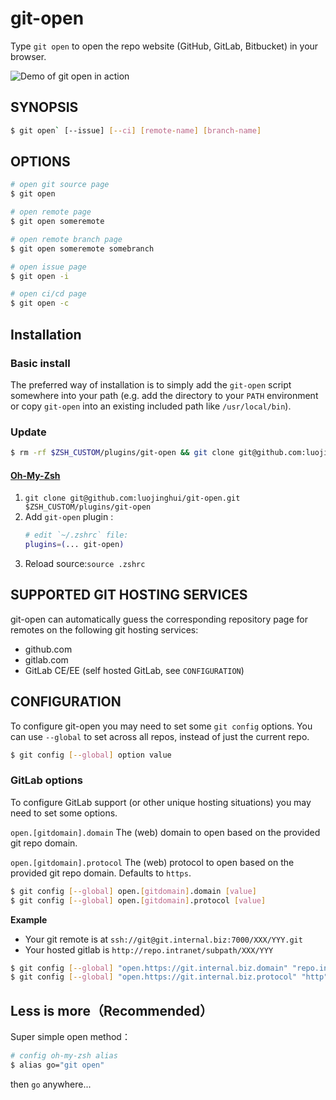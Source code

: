 # git-open

Type `git open` to open the repo website (GitHub, GitLab, Bitbucket) in your browser.

![Demo of git open in action](https://user-images.githubusercontent.com/39191/33507513-f60041ae-d6a9-11e7-985c-ab296d6a5b0f.gif)

## SYNOPSIS

```sh
$ git open` [--issue] [--ci] [remote-name] [branch-name]
```

## OPTIONS

```sh
# open git source page
$ git open
```

```sh
# open remote page
$ git open someremote
```

```sh
# open remote branch page
$ git open someremote somebranch
```

```sh
# open issue page
$ git open -i
```

```sh
# open ci/cd page
$ git open -c
```

## Installation

### Basic install

The preferred way of installation is to simply add the `git-open` script
somewhere into your path (e.g. add the directory to your `PATH` environment
or copy `git-open` into an existing included path like `/usr/local/bin`).

### Update
```bash
$ rm -rf $ZSH_CUSTOM/plugins/git-open && git clone git@github.com:luojinghui/git-open.git $ZSH_CUSTOM/plugins/git-open
```

#### [Oh-My-Zsh](http://ohmyz.sh/)

1. `git clone git@github.com:luojinghui/git-open.git $ZSH_CUSTOM/plugins/git-open`
1. Add `git-open` plugin :
   ```bash
   # edit `~/.zshrc` file:
   plugins=(... git-open)
   ```
1. Reload source:`source .zshrc`

## SUPPORTED GIT HOSTING SERVICES

git-open can automatically guess the corresponding repository page for remotes
on the following git hosting services:

- github.com
- gitlab.com
- GitLab CE/EE (self hosted GitLab, see `CONFIGURATION`)

## CONFIGURATION

To configure git-open you may need to set some `git config` options. 
You can use `--global` to set across all repos, instead of just the current repo.

```sh
$ git config [--global] option value
```

### GitLab options

To configure GitLab support (or other unique hosting situations) you may need to set some options.

`open.[gitdomain].domain`
  The (web) domain to open based on the provided git repo domain.

`open.[gitdomain].protocol`
  The (web) protocol to open based on the provided git repo domain. Defaults to `https`.

```sh
$ git config [--global] open.[gitdomain].domain [value]
$ git config [--global] open.[gitdomain].protocol [value]
```

**Example**

- Your git remote is at `ssh://git@git.internal.biz:7000/XXX/YYY.git`
- Your hosted gitlab is `http://repo.intranet/subpath/XXX/YYY`

```sh
$ git config [--global] "open.https://git.internal.biz.domain" "repo.intranet/subpath"
$ git config [--global] "open.https://git.internal.biz.protocol" "http"
```

## Less is more（Recommended）
Super simple open method：

```sh
# config oh-my-zsh alias
$ alias go="git open"
```
then `go` anywhere...